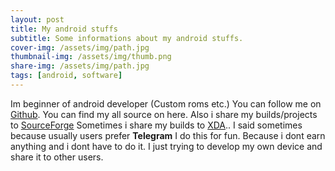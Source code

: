 ```yaml
---
layout: post
title: My android stuffs
subtitle: Some informations about my android stuffs.
cover-img: /assets/img/path.jpg
thumbnail-img: /assets/img/thumb.png
share-img: /assets/img/path.jpg
tags: [android, software]
---
```


Im beginner of android developer (Custom roms etc.)
You can follow me on [Github](github.com/hestayn). You can find my all source on here.
Also i share my builds/projects to [SourceForge](https://sourceforge.net/u/hellyx0/profile/)
Sometimes i share my builds to [XDA](https://forum.xda-developers.com/m/hellyx.10642995/).. I said sometimes because usually users prefer **Telegram**
I do this for fun. Because i dont earn anything and i dont have to do it. I just trying to develop my own device and share it to other users.
